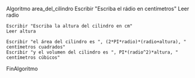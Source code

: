 
Algoritmo area_del_cilindro	
	Escribir "Escriba el rádio en centímetros"
	Leer radio 
	
	Escribir "Escriba la altura del cilindro en cm"
	Leer altura
	
	Escribir "el área del cilindro es ", (2*PI*radio)*(radio+altura), " centímetros cuadrados"
	Escribir "y el volumen del cilindro es ", PI*(radio^2)*altura, " centímetros cúbicos"
FinAlgoritmo
